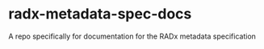 # radx-metadata-spec-docs
A repo specifically for documentation for the RADx metadata specification
